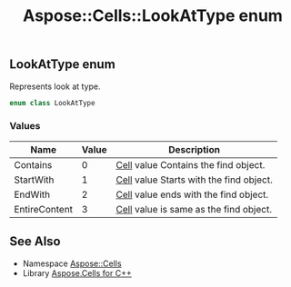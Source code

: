 ﻿---
title: Aspose::Cells::LookAtType enum
linktitle: LookAtType
second_title: Aspose.Cells for C++ API Reference
description: 'Aspose::Cells::LookAtType enum. Represents look at type in C++.'
type: docs
weight: 22000
url: /cpp/aspose.cells/lookattype/
---
## LookAtType enum


Represents look at type.

```cpp
enum class LookAtType
```

### Values

| Name | Value | Description |
| --- | --- | --- |
| Contains | 0 | [Cell](../cell/) value Contains the find object. |
| StartWith | 1 | [Cell](../cell/) value Starts with the find object. |
| EndWith | 2 | [Cell](../cell/) value ends with the find object. |
| EntireContent | 3 | [Cell](../cell/) value is same as the find object. |

## See Also

* Namespace [Aspose::Cells](../)
* Library [Aspose.Cells for C++](../../)
